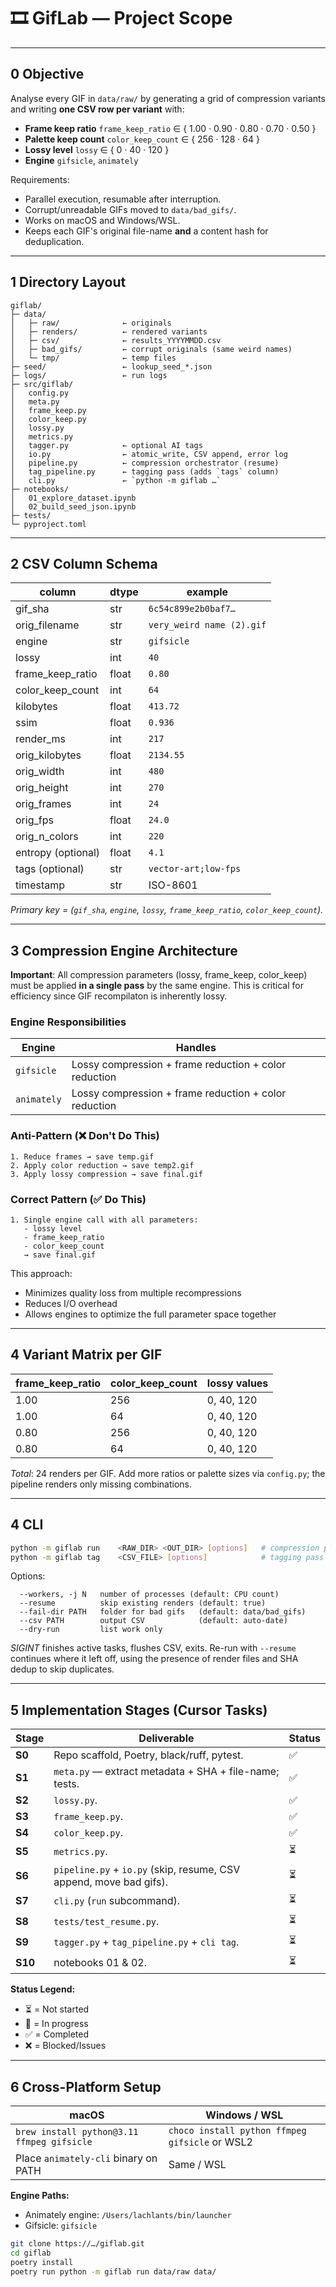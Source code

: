 # 🎞️ GifLab — Project Scope

---

## 0 Objective
Analyse every GIF in `data/raw/` by generating a grid of compression variants and writing **one CSV row per variant** with:

* **Frame keep ratio** `frame_keep_ratio` ∈ { 1.00 · 0.90 · 0.80 · 0.70 · 0.50 }
* **Palette keep count** `color_keep_count` ∈ { 256 · 128 · 64 }
* **Lossy level** `lossy` ∈ { 0 · 40 · 120 }
* **Engine** `gifsicle`, `animately`

Requirements:

* Parallel execution, resumable after interruption.
* Corrupt/unreadable GIFs moved to `data/bad_gifs/`.
* Works on macOS and Windows/WSL.
* Keeps each GIF's original file-name **and** a content hash for deduplication.

---

## 1 Directory Layout

```
giflab/
├─ data/
│   ├─ raw/              ← originals
│   ├─ renders/          ← rendered variants
│   ├─ csv/              ← results_YYYYMMDD.csv
│   ├─ bad_gifs/         ← corrupt originals (same weird names)
│   └─ tmp/              ← temp files
├─ seed/                 ← lookup_seed_*.json
├─ logs/                 ← run logs
├─ src/giflab/
│   config.py
│   meta.py
│   frame_keep.py
│   color_keep.py
│   lossy.py
│   metrics.py
│   tagger.py            ← optional AI tags
│   io.py                ← atomic_write, CSV append, error log
│   pipeline.py          ← compression orchestrator (resume)
│   tag_pipeline.py      ← tagging pass (adds `tags` column)
│   cli.py               ← `python -m giflab …`
├─ notebooks/
│   01_explore_dataset.ipynb
│   02_build_seed_json.ipynb
├─ tests/
└─ pyproject.toml
```

---

## 2 CSV Column Schema

| column               | dtype | example                    |
|----------------------|-------|----------------------------|
| gif_sha              | str   | `6c54c899e2b0baf7…`        |
| orig_filename        | str   | `very_weird name (2).gif`  |
| engine               | str   | `gifsicle`                 |
| lossy                | int   | `40`                       |
| frame_keep_ratio     | float | `0.80`                     |
| color_keep_count     | int   | `64`                       |
| kilobytes            | float | `413.72`                   |
| ssim                 | float | `0.936`                    |
| render_ms            | int   | `217`                      |
| orig_kilobytes       | float | `2134.55`                  |
| orig_width           | int   | `480`                      |
| orig_height          | int   | `270`                      |
| orig_frames          | int   | `24`                       |
| orig_fps             | float | `24.0`                     |
| orig_n_colors        | int   | `220`                      |
| entropy (optional)   | float | `4.1`                      |
| tags (optional)      | str   | `vector-art;low-fps`       |
| timestamp            | str   | ISO-8601                   |

*Primary key = (`gif_sha`, `engine`, `lossy`, `frame_keep_ratio`, `color_keep_count`).*

---

## 3 Compression Engine Architecture

**Important**: All compression parameters (lossy, frame_keep, color_keep) must be applied **in a single pass** by the same engine. This is critical for efficiency since GIF recompilaton is inherently lossy.

### Engine Responsibilities

| Engine      | Handles                                           |
|-------------|---------------------------------------------------|
| `gifsicle`  | Lossy compression + frame reduction + color reduction |
| `animately` | Lossy compression + frame reduction + color reduction |

### Anti-Pattern (❌ Don't Do This)
```
1. Reduce frames → save temp.gif
2. Apply color reduction → save temp2.gif  
3. Apply lossy compression → save final.gif
```

### Correct Pattern (✅ Do This)
```
1. Single engine call with all parameters:
   - lossy level
   - frame_keep_ratio
   - color_keep_count
   → save final.gif
```

This approach:
- Minimizes quality loss from multiple recompressions
- Reduces I/O overhead
- Allows engines to optimize the full parameter space together

---

## 4 Variant Matrix per GIF

| frame_keep_ratio | color_keep_count | lossy values |
|------------------|------------------|--------------|
| 1.00             | 256              | 0, 40, 120   |
| 1.00             | 64               | 0, 40, 120   |
| 0.80             | 256              | 0, 40, 120   |
| 0.80             | 64               | 0, 40, 120   |

*Total*: 24 renders per GIF.
Add more ratios or palette sizes via `config.py`; the pipeline renders only missing combinations.

---

## 4 CLI

```bash
python -m giflab run    <RAW_DIR> <OUT_DIR> [options]   # compression pass
python -m giflab tag    <CSV_FILE> [options]            # tagging pass
```

Options:

```
  --workers, -j N   number of processes (default: CPU count)
  --resume          skip existing renders (default: true)
  --fail-dir PATH   folder for bad gifs   (default: data/bad_gifs)
  --csv PATH        output CSV            (default: auto-date)
  --dry-run         list work only
```

*SIGINT* finishes active tasks, flushes CSV, exits.
Re-run with `--resume` continues where it left off, using the presence of render files and SHA dedup to skip duplicates.

---

## 5 Implementation Stages (Cursor Tasks)

| Stage   | Deliverable                                                        | Status |
|---------|--------------------------------------------------------------------|--------|
| **S0**  | Repo scaffold, Poetry, black/ruff, pytest.                         | ✅     |
| **S1**  | `meta.py` — extract metadata + SHA + file-name; tests.             | ✅     |
| **S2**  | `lossy.py`.                                                        | ✅     |
| **S3**  | `frame_keep.py`.                                                   | ✅     |
| **S4**  | `color_keep.py`.                                                   | ✅     |
| **S5**  | `metrics.py`.                                                      | ⏳     |
| **S6**  | `pipeline.py` + `io.py` (skip, resume, CSV append, move bad gifs). | ⏳     |
| **S7**  | `cli.py` (`run` subcommand).                                       | ⏳     |
| **S8**  | `tests/test_resume.py`.                                            | ⏳     |
| **S9**  | `tagger.py` + `tag_pipeline.py` + `cli tag`.                       | ⏳     |
| **S10** | notebooks 01 & 02.                                                 | ⏳     |

**Status Legend:**
- ⏳ = Not started
- 🔄 = In progress  
- ✅ = Completed
- ❌ = Blocked/Issues

---

## 6 Cross-Platform Setup

| macOS                                      | Windows / WSL                                  |
|--------------------------------------------|------------------------------------------------|
| `brew install python@3.11 ffmpeg gifsicle` | `choco install python ffmpeg gifsicle` or WSL2 |
| Place `animately-cli` binary on PATH       | Same / WSL                                     |

**Engine Paths:**
- Animately engine: `/Users/lachlants/bin/launcher`
- Gifsicle: `gifsicle`

```bash
git clone https://…/giflab.git
cd giflab
poetry install
poetry run python -m giflab run data/raw data/
```

